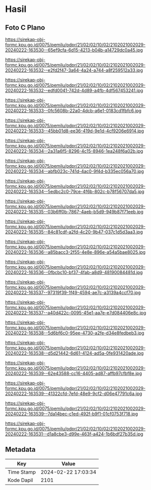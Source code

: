 # Hasil

## Foto C Plano

https://sirekap-obj-formc.kpu.go.id/0075/pemilu/pdpr/21/02/02/10/02/2102021002029-20240222-163530--65ef9cfa-6d15-4213-b04b-a14729dc0a45.jpg

https://sirekap-obj-formc.kpu.go.id/0075/pemilu/pdpr/21/02/02/10/02/2102021002029-20240222-163532--e2fd2f47-3a64-4a24-a744-a8f259512a33.jpg

https://sirekap-obj-formc.kpu.go.id/0075/pemilu/pdpr/21/02/02/10/02/2102021002029-20240222-163532--edfd0041-742d-4d89-a4fb-4df567453241.jpg

https://sirekap-obj-formc.kpu.go.id/0075/pemilu/pdpr/21/02/02/10/02/2102021002029-20240222-163533--0fc5608b-22a0-4dcb-a6e1-0183cd1fbfc6.jpg

https://sirekap-obj-formc.kpu.go.id/0075/pemilu/pdpr/21/02/02/10/02/2102021002029-20240222-163533--45bb01d8-ee36-419d-9e1d-4cf9206e6914.jpg

https://sirekap-obj-formc.kpu.go.id/0075/pemilu/pdpr/21/02/02/10/02/2102021002029-20240222-163534--2a31a6f5-8296-4c15-8946-1ea248f6a02b.jpg

https://sirekap-obj-formc.kpu.go.id/0075/pemilu/pdpr/21/02/02/10/02/2102021002029-20240222-163534--abfb023c-741d-4ac0-9f4d-b335ec056a70.jpg

https://sirekap-obj-formc.kpu.go.id/0075/pemilu/pdpr/21/02/02/10/02/2102021002029-20240222-163534--5edbc2c0-79ce-4f6b-802c-b78f56707da5.jpg

https://sirekap-obj-formc.kpu.go.id/0075/pemilu/pdpr/21/02/02/10/02/2102021002029-20240222-163535--03b6ff0b-7867-4aeb-b5d9-949b87f71eeb.jpg

https://sirekap-obj-formc.kpu.go.id/0075/pemilu/pdpr/21/02/02/10/02/2102021002029-20240222-163535--84c81cdf-a2fd-4c20-9b47-037c1d5d3aa3.jpg

https://sirekap-obj-formc.kpu.go.id/0075/pemilu/pdpr/21/02/02/10/02/2102021002029-20240222-163536--a85bacc3-2f55-4e8e-896e-a54a5bae8025.jpg

https://sirekap-obj-formc.kpu.go.id/0075/pemilu/pdpr/21/02/02/10/02/2102021002029-20240222-163536--0fbcbc10-bf37-4fab-a8d9-48190084481d.jpg

https://sirekap-obj-formc.kpu.go.id/0075/pemilu/pdpr/21/02/02/10/02/2102021002029-20240222-163537--97319f39-1f49-4594-ae7c-a3139a4ccf70.jpg

https://sirekap-obj-formc.kpu.go.id/0075/pemilu/pdpr/21/02/02/10/02/2102021002029-20240222-163537--a40d422c-0095-45e1-aa7e-e7d084406e8c.jpg

https://sirekap-obj-formc.kpu.go.id/0075/pemilu/pdpr/21/02/02/10/02/2102021002029-20240222-163538--5d6bf6c0-95ee-4730-a2fe-d34e8fedbeb3.jpg

https://sirekap-obj-formc.kpu.go.id/0075/pemilu/pdpr/21/02/02/10/02/2102021002029-20240222-163538--d5d21442-6d61-4124-ad5a-0fe931420ade.jpg

https://sirekap-obj-formc.kpu.go.id/0075/pemilu/pdpr/21/02/02/10/02/2102021002029-20240222-163539--62e43588-cc16-4405-ad87-affb97cfbf8e.jpg

https://sirekap-obj-formc.kpu.go.id/0075/pemilu/pdpr/21/02/02/10/02/2102021002029-20240222-163539--41322cfd-7efd-48e9-9cf2-d06e47791c6a.jpg

https://sirekap-obj-formc.kpu.go.id/0075/pemilu/pdpr/21/02/02/10/02/2102021002029-20240222-163539--7da14bec-c1ed-492f-b9f1-01cf0753f718.jpg

https://sirekap-obj-formc.kpu.go.id/0075/pemilu/pdpr/21/02/02/10/02/2102021002029-20240222-163531--d1a8cbe3-d99e-463f-a424-1b6bdf27b35d.jpg


## Metadata

| Key        | Value               |
| ---------- | ------------------- |
| Time Stamp | 2024-02-22 17:03:34 |
| Kode Dapil | 2101                |



